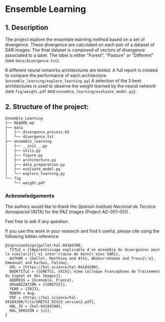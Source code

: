 # Ensemble Learning

## 1. Description
The project explore the ensemble learning method based on a set of divergence. These divergence are calculated on each pair of a dataset of SAR images.
The final dataset is composed of vectors of divergence associated to a label. The label is either "Forest", "Pasture" or "Different" (see `data/divergence.txt`).

6 different neural networks architectures are tested. A full report is created to compare the performance of each architecture. (`ensemble_learning/explore_learning.py`)
A selection of the 3 best architectures is used to observe the weight learned by the neural network (see `fig/weight.pdf` and `ensemble_learning/evaluate_model.py`).


## 2. Structure of the project:
``` bash
Ensemble_Learning
├── README.md
├── data
│   ├── divergence_process.h5
│   └── divergence.txt
├── ensemble_learning
│   ├── __init__.py
│   ├── utils.py
│   ├── figure.py
│   ├── architecture.py
│   ├── data_preparation.py
│   ├── evaluate_model.py
│   └── explore_learning.py
└── fig
    └── weight.pdf
```

### Acknowledgements

The authors would like to thank the *Spanish Instituto Nacional de Tecnica Aerospacial* (INTA) for the PAZ images (Project AO-001-051) .



Feel free to ask if any question.

If you use this work in your research and find it useful, please cite using the following bibtex reference:

```
@inproceedings{gallet:hal-04184390,
  TITLE = {{Apprentissage explicable d'un ensemble de divergences pour la similarit{\'e} inter-classe de donn{\'e}es SAR}},
  AUTHOR = {Gallet, Matthieu and Atto, Abdourrahmane and Trouv{\'e}, Emmanuel and Karbou, Fatima},
  URL = {https://hal.science/hal-04184390},
  BOOKTITLE = {{GRETSI, XXIX{\`e}me Colloque Francophone de Traitement du Signal et des Images}},
  ADDRESS = {Grenoble, France},
  ORGANIZATION = {{GRETSI}},
  YEAR = {2023},
  MONTH = Aug,
  PDF = {https://hal.science/hal-04184390/file/GRETSI_DIV23_version2.pdf},
  HAL_ID = {hal-04184390},
  HAL_VERSION = {v1},
}
```

